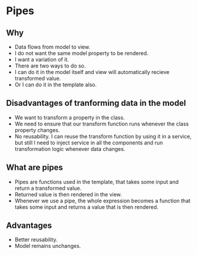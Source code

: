 # Pipes

## Why

- Data flows from model to view.
- I do not want the same model property to be rendered.
- I want a variation of it.
- There are two ways to do so.
- I can do it in the model itself and view will automatically recieve transformed value.
- Or I can do it in the template also.

## Disadvantages of tranforming data in the model

- We want to transform a property in the class.
- We need to ensure that our transform function runs whenever the class property changes.
- No reusability. I can reuse the transform function by using it in a service, but still I need to inject service in all the
  components and run transformation logic whenever data changes.

## What are pipes

- Pipes are functions used in the template, that takes some input and return a transformed value.
- Returned value is then rendered in the view.
- Whenever we use a pipe, the whole expression becomes a function that takes some input and returns a value that is then 
  rendered.

## Advantages

- Better reusability.
- Model remains unchanges.
